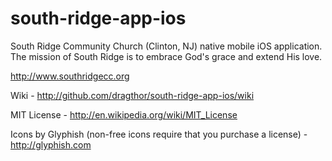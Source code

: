 south-ridge-app-ios
===================

South Ridge Community Church (Clinton, NJ) native mobile iOS application.  The mission of South Ridge is to embrace God's grace and extend His love.

http://www.southridgecc.org

Wiki - http://github.com/dragthor/south-ridge-app-ios/wiki

MIT License - http://en.wikipedia.org/wiki/MIT_License

Icons by Glyphish (non-free icons require that you purchase a license) - http://glyphish.com

